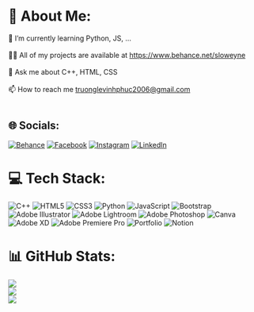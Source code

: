 # 💫 About Me:
🌱 I’m currently learning Python, JS, ...<br><br>👨‍💻 All of my projects are available at https://www.behance.net/sloweyne<br><br>💬 Ask me about C++, HTML, CSS<br><br>📫 How to reach me truonglevinhphuc2006@gmail.com<br><br>


## 🌐 Socials:
[![Behance](https://img.shields.io/badge/Behance-1769ff?logo=behance&logoColor=white)](https://behance.net/sloweyne) [![Facebook](https://img.shields.io/badge/Facebook-%231877F2.svg?logo=Facebook&logoColor=white)](https://facebook.com/sloweyne) [![Instagram](https://img.shields.io/badge/Instagram-%23E4405F.svg?logo=Instagram&logoColor=white)](https://instagram.com/slwz.vp) [![LinkedIn](https://img.shields.io/badge/LinkedIn-%230077B5.svg?logo=linkedin&logoColor=white)](https://linkedin.com/in/sloweyne) 

# 💻 Tech Stack:
![C++](https://img.shields.io/badge/c++-%2300599C.svg?style=for-the-badge&logo=c%2B%2B&logoColor=white) ![HTML5](https://img.shields.io/badge/html5-%23E34F26.svg?style=for-the-badge&logo=html5&logoColor=white) ![CSS3](https://img.shields.io/badge/css3-%231572B6.svg?style=for-the-badge&logo=css3&logoColor=white) ![Python](https://img.shields.io/badge/python-3670A0?style=for-the-badge&logo=python&logoColor=ffdd54) ![JavaScript](https://img.shields.io/badge/javascript-%23323330.svg?style=for-the-badge&logo=javascript&logoColor=%23F7DF1E) ![Bootstrap](https://img.shields.io/badge/bootstrap-%23563D7C.svg?style=for-the-badge&logo=bootstrap&logoColor=white) ![Adobe Illustrator](https://img.shields.io/badge/adobeillustrator-%23FF9A00.svg?style=for-the-badge&logo=adobeillustrator&logoColor=white) ![Adobe Lightroom](https://img.shields.io/badge/Adobe%20Lightroom-31A8FF.svg?style=for-the-badge&logo=Adobe%20Lightroom&logoColor=white) ![Adobe Photoshop](https://img.shields.io/badge/adobephotoshop-%2331A8FF.svg?style=for-the-badge&logo=adobephotoshop&logoColor=white) ![Canva](https://img.shields.io/badge/Canva-%2300C4CC.svg?style=for-the-badge&logo=Canva&logoColor=white) ![Adobe XD](https://img.shields.io/badge/Adobe%20XD-470137?style=for-the-badge&logo=Adobe%20XD&logoColor=#FF61F6) ![Adobe Premiere Pro](https://img.shields.io/badge/Adobe%20Premiere%20Pro-9999FF.svg?style=for-the-badge&logo=Adobe%20Premiere%20Pro&logoColor=white) ![Portfolio](https://img.shields.io/badge/Portfolio-%23000000.svg?style=for-the-badge&logo=firefox&logoColor=#FF7139) ![Notion](https://img.shields.io/badge/Notion-%23000000.svg?style=for-the-badge&logo=notion&logoColor=white)
# 📊 GitHub Stats:
![](https://github-readme-stats.vercel.app/api?username=sloweyinuit&theme=nightowl&hide_border=true&include_all_commits=true&count_private=false)<br/>
![](https://github-readme-streak-stats.herokuapp.com/?user=sloweyinuit&theme=nightowl&hide_border=true)<br/>
![](https://github-readme-stats.vercel.app/api/top-langs/?username=sloweyinuit&theme=nightowl&hide_border=true&include_all_commits=true&count_private=false&layout=compact)
